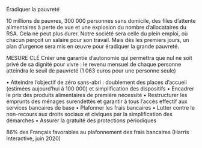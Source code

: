 Éradiquer la pauvreté

10 millions de pauvres, 300 000 personnes sans domicile, des files d’attente alimentaires à perte de vue et une explosion du nombre d’allocataires du RSA. Cela ne peut plus durer. Notre société sera celle du plein emploi, où chacun perçoit un salaire pour son travail. Mais dès les premiers jours, un plan d’urgence sera mis en œuvre pour éradiquer la grande pauvreté.


MESURE CLÉ
Créer une garantie d’autonomie qui permettra que nul ne soit privé de sa dignité pour vivre : le revenu mensuel de chaque personne atteindra le seuil de pauvreté (1 063 euros pour une personne seule)


• Atteindre l’objectif de zéro sans-abri : doublement des places d’accueil (estimées aujourd’hui à 100 000) et simplification des dispositifs
• Encadrer le prix des produits alimentaires de première nécessité
• Restructurer les emprunts des ménages surendettés et garantir à tous l’accès effectif aux services bancaires de base
• Plafonner les frais bancaires
• Lutter contre le non-recours aux droits sociaux et civiques par la simplification des démarches
• Assurer la gratuité des protections périodiques

86% des Français favorables au plafonnement des frais bancaires (Harris Interactive, juin 2020)